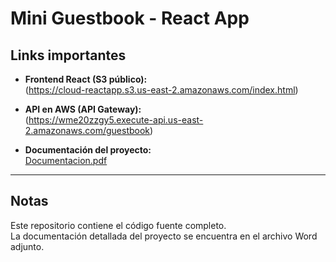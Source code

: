 # Mini Guestbook - React App

## Links importantes

- **Frontend React (S3 público):**  
 (https://cloud-reactapp.s3.us-east-2.amazonaws.com/index.html)

- **API en AWS (API Gateway):**  
  (https://wme20zzgy5.execute-api.us-east-2.amazonaws.com/guestbook)

- **Documentación del proyecto:**  
[Documentacion.pdf](https://github.com/user-attachments/files/22316410/Documentacion.pdf)

---

## Notas
Este repositorio contiene el código fuente completo.  
La documentación detallada del proyecto se encuentra en el archivo Word adjunto.
